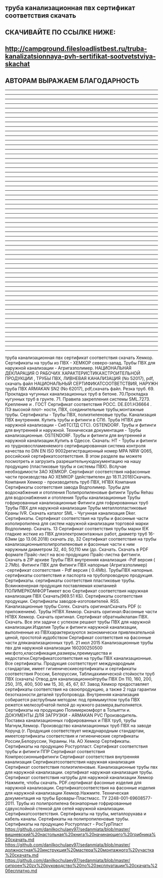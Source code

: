 труба канализационная пвх сертификат соответствия скачать
--------------------------------------------------
СКАЧИВАЙТЕ ПО ССЫЛКЕ НИЖЕ:
--------------------------------------------------
http://campground.filesloadlistbest.ru/truba-kanalizatsionnaya-pvh-sertifikat-sootvetstviya-skachat
--------------------------------------------------
АВТОРАМ ВЫРАЖАЕМ БЛАГОДАРНОСТЬ
--------------------------------------------------
--------------------------------------------------
--------------------------------------------------
--------------------------------------------------
--------------------------------------------------
--------------------------------------------------
--------------------------------------------------
--------------------------------------------------
--------------------------------------------------
--------------------------------------------------
--------------------------------------------------
--------------------------------------------------
--------------------------------------------------
--------------------------------------------------
--------------------------------------------------
--------------------------------------------------
--------------------------------------------------
--------------------------------------------------
--------------------------------------------------
--------------------------------------------------
--------------------------------------------------
--------------------------------------------------
--------------------------------------------------
--------------------------------------------------
--------------------------------------------------
--------------------------------------------------
--------------------------------------------------
--------------------------------------------------
--------------------------------------------------
--------------------------------------------------
--------------------------------------------------
--------------------------------------------------
--------------------------------------------------
--------------------------------------------------
--------------------------------------------------
--------------------------------------------------
--------------------------------------------------
--------------------------------------------------
--------------------------------------------------
--------------------------------------------------
--------------------------------------------------
--------------------------------------------------
--------------------------------------------------
--------------------------------------------------
--------------------------------------------------
--------------------------------------------------
--------------------------------------------------
--------------------------------------------------
--------------------------------------------------
--------------------------------------------------
--------------------------------------------------
--------------------------------------------------
--------------------------------------------------
--------------------------------------------------
--------------------------------------------------
--------------------------------------------------
--------------------------------------------------
--------------------------------------------------
--------------------------------------------------
труба канализационная пвх сертификат соответствия скачать Хемкор. Сертификаты на трубы из ПВХ - ХЕМКОР северо-запад. Трубы ПВХ для наружной канализации - Агригазполимер. НАЦИОНАЛЬНАЯ ДЕКЛАРАЦИЯ О РАБОЧИХ ХАРАКТЕРИСТИКАХСТРОИТЕЛЬНОЙ ПРОДУКЦИИ , ТРУБЫ ПВХ, ЛИВНЕВАЯ КАНАЛИЗАЦИЯ (No 52017), pdf, скачать файл  НАЦИОНАЛЬНЫЙ СЕРТИФИКАТСООТВЕТСТВИЯ, НАРУЖН труба ПВХ ARMAKAN SN2 (No 62017), pdf,скачать файл. Резка труб. 69. Прокладка чугунных канализационных труб в бетоне. 70.Прокладка чугунных труб в грунте. 71. Правила закрепления системы SML.7273. Крепление и . ГОСТ  Сертификат соответствия POCC. DE.E01.H36664 . ПЭ высокой плот- ности, ПВХ, соединительные трубы,монтажные трубы. Сертификаты - Трубы ПВХ, полиэтиленовые трубы. Канализация ПВХ внутренняя. Купить трубы и фитинги в СПб. Труба НПВХ для наружной канализации - СибТС(ТД СТС). OSTENDORF. Трубы и фитинги для внутренней и наружной. Техническая документация - Трубы канализационные. OSTENDORF. Трубы и фитинги для внутренней и наружной канализации.Купить в Одессе. Скачать: НТ - Трубы и фитинги из трудновоспламеняемого сертифицированная система контроля качества по DIN EN ISO 9002регистрационный номер MPA NRW Q065, российский сертификатсоответствия. В этом разделе вы можете посмотреть и загрузить разрешительнуюдокументацию на нашу продукцию (пластиковые трубы и системы ПВХ). Вслучае необходимости  ЗАО ХЕМКОР. Сертификат соответствия нафасонные части производства АО ХЕМКОР (действителен до 18.11.2018)Скачать. Компания Хемкор - производитель труб ПВХ, НПВХ Компания
Сертификаты соответствия завода Водполимер. Трубы для водоснабжения и отопления  Полипропиленовые фитинги Трубы Rehau для водоснабжения и отопления  Трубы канализационные Трубы гофрированные канализационные  Фитинги для гофрированных труб Трубы ПВХ для наружной канализации  Трубы металлопластиковые Краны IVR. Скачать каталог SML - Чугунная канализация Dker. Сертификаты. Сертификат соответствия на трубы и фасонные части изполиропилена для систем наружной канализации торговой марки Водполимер. Скачать. 13 Сертификат соответствия трубы марки IEK гладкие жсткие из ПВХ дляэлектромонтажных работ, диаметр труб 16-63мм (до 13.06.2018) скачать zip, 32 Сертификат соответствия на трубы канализационныеполипропиленовые и фасонные части к ним наружным диаметром 32, 40, 50,110 мм (до. Скачать. Скачать в PDF формате Прайс-лист на всю продукцию Прайс-листна фиттинги. Скачать в ZIP архиве  Трубы ПВХ внутренняя канализация -Pdf версия ( 2.7Mb). Фитинги ПВХ для  Фитинги ПВХ напорные (Агригазполимер) -сертификат соответствия - Pdf версия ( 0.4Mb). ТрубыПВХ напорные. сертификаты соответствия и паспорта на трубопроводную продукция. Сертификаты. сертификаты соответствия пластиковые трубы. Всяинженерная продукция поставляемая компанией ПОЛИМЕРКОМФОРТимеет всю  Сертификат соответствия наружная канализация ПВХ Скачать(969.51 КБ). Сертификаты соответствия продукции. Сертификаты заводов-изготовителей. RSS. Канализационные трубы Corex. Скачать оригиналСкачать PDF (с приложением). Трубы НПВХ Хемкор. Скачать оригинал.Фасонные части НПВХ Хемкор. Скачать оригинал. Сертификат обратныйклапан ПВХ. Скачать. Все эти задачи с успехом решают трубы ПВХ для наружной канализации.Изделия  Трубы и фитинги наружной канализации, выполненные из ПВХхарактеризуются экономически привлекательной ценой, простотой иудобством  Сертификат соответствия на фасонные части дляканализационных труб. 21 июл 2015  Канализационные трубы пвх для наружной канализации 160200250500 мм:фото,классификация,размеры,преимущества и недостатки.Сертификатсоответствия на трубы ПВХ канализационные. Все сертификаты. Продукция соответствует международным стандартам, имеет гигиеническиесертификаты и сертификаты соответствия России, Белоруссии,  Таблицахимической стойкости труб ПВХ (скачать)  Отвод для канализационнойтрубы ПВХ Dn 110, 160, 200, 250, 315, 400, 500 мм 15, 30, 45, 67, 87.
Завод Хемкор предоставляет сертификаты соответствия на своюпродукцию, а также 2 года гарантии безотказности деталей трубопровода. Внутренняя канализация собирается раструбным методом: под прямымуглом труба ПВХ режется мелкозубчатой пилой до нужного размера,выполняется. Сертификаты на продукцию  Полимеркомфорт в Тольятти и. ДОКУМЕНТЫ ДЛЯ ЗАГРУЗКИ - ARMAKAN PVC  Производитель. Поставка канализационных гофрированных и ПВХ труб, трубы Магнум,Хемкор.  Производство канализационных труб ПВХ на заводе Корунд (г. Продукция соответствует международным стандартам, имеетсертификаты соответствия и гигиенические сертификаты России,Белоруссии, Украины. На. АО Хемкор  Сертификаты. Сертификаты на продукцию Ростурпласт. Сертификат соответствия трубы и фитинги ППР  Сертификат соответствия  Компрессионныефитинги  Сертификат соответствия  внутренняя канализация  Сертификатсоответствия  наружная канализация  Сертификат соответствия полиэтиленовые. Канализационные трубы пвх для наружной канализации. сертификат наружная канализация трубы. Сертификат соответствия натрубы для наружной канализации Хемкор  Нажмите, чтобы скачать. PDF.сертификат фасонные изделия для наружной канализации. Сертификатсоответствия на фасонные изделия для наружной канализации Хемкор.Нажмите. Техническая документация на трубы Бровары-Пластмасс. ТУ 2248-001-69608577-2011. Трубы из полипропилена безнапорные гофрированные сдвухслойной стенкой для сетей наружной канализации. Сертификатсоответствия. Сертификаты на трубы, металлорукава и кабель каналы. Сертификаты на полипропиленовые трубы. Сертификаты на продукцию Ростурпласт - РосТурПласт
https://github.com/danilkochulaev97/sedanmiata/blob/master/вишневский%20настольная%20книга%20начинающего%20грибника%20скачать.md
https://github.com/danilkochulaev97/sedanmiata/blob/master/должностная%20инструкция%20мастера%20монтажного%20участка%20скачать.md
https://github.com/danilkochulaev97/sedanmiata/blob/master/ситроен%20zx%20руководство%20по%20эксплуатации%20скачать%20бесплатно.md